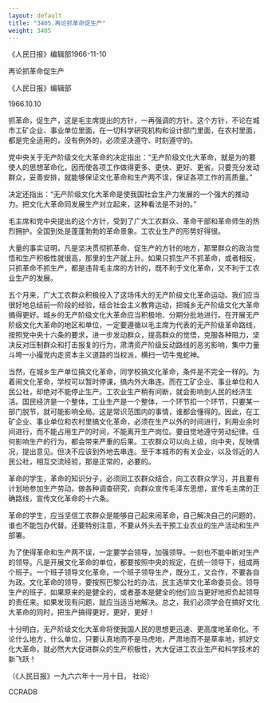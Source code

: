 ```yaml
---
layout: default
title: "3405.再论抓革命促生产"
weight: 3405
---
```


《人民日报》编辑部1966-11-10

再论抓革命促生产

《人民日报》编辑部

1966.10.10

抓革命，促生产，这是毛主席提出的方针，一再强调的方针。这个方针，不论在城市工矿企业、事业单位里面，在一切科学研究机构和设计部门里面，在农村里面，都是完全适用的，没有例外的，必须坚决遵守、时刻遵守的。

党中央关于无产阶级文化大革命的决定指出：“无产阶级文化大革命，就是为的要使人的思想革命化，因而使各项工作做得更多、更快、更好、更省。只要充分发动群众，妥善安排，就能够保证文化革命和生产两不误，保证各项工作的高质量。”

决定还指出：“无产阶级文化大革命是使我国社会生产力发展的一个强大的推动力。把文化大革命同发展生产对立起来，这种看法是不对的。”

毛主席和党中央提出的这个方针，受到了广大工农群众、革命干部和革命师生的热烈拥护。全国到处是蓬蓬勃勃的革命景象。工农业生产的形势好得很。

大量的事实证明，凡是坚决贯彻抓革命、促生产的方针的地方，那里群众的政治觉悟和生产积极性就很高，那里的生产就上升。如果只抓生产不抓革命，或者相反，只抓革命不抓生产，都是违背毛主席的方针的，既不利于文化革命，又不利于工农业生产的发展。

五个月来，广大工农群众积极投入了这场伟大的无产阶级文化革命运动。我们应当很好地总结前一阶段的经验，结合社会主义教育运动，把城乡无产阶级文化大革命搞得更好。城乡的无产阶级文化大革命应当积极地、分期分批地进行。在开展无产阶级文化大革命的地区和单位，一定要遵循以毛主席为代表的无产阶级革命路线，按照党中央十六条的要求，进一步发动群众，提高群众的觉悟，克服各种阻力，坚决反对压制群众和打击报复的行为，肃清资产阶级反动路线的恶劣影响，集中力量斗垮一小撮党内走资本主义道路的当权派，横扫一切牛鬼蛇神。

当然，在城乡生产单位搞文化革命，同学校搞文化革命，条件是不完全一样的。为着闹文化革命，学校可以暂时停课，搞内外大串连。而在工矿企业、事业单位和人民公社，却绝对不能停止生产。工农业生产稍有间断，就会影响到人民的经济生活。国民经济是一个整体，工业生产是一个整体，一个环节扣一个环节，只要某一部门脱节，就可能影响全局。这是常识范围内的事情，谁都会懂得的。因此，在工矿企业、事业单位和农村里搞文化革命，必须在生产以外的时间进行，利用业余时间进行，而不能占用生产的时间，不能离开生产岗位。要自觉地遵守劳动纪律。任何影响生产的行为，都会带来严重的后果。工农群众可以向上级，向中央，反映情况，提出意见。但决不应该到外地去串连。至于本城市的有关企业，以及邻近的人民公社，相互交流经验，那是正常的，必要的。

革命的学生，革命的知识分子，必须同工农群众结合，向工农群众学习，并且要有计划地参加生产劳动，做各种调查研究，向群众宣传毛泽东思想，宣传毛主席的正确路线，宣传文化革命的十六条。

革命的学生，应当坚信工农群众是能够自己起来闹革命，自己解决自己的问题的，谁也不能包办代替。还要特别注意，不要从外头去干预工业农业的生产活动和生产部署。

为了使得革命和生产两不误，一定要学会领导，加强领导。一刻也不能中断对生产的领导。凡是开展文化革命的单位，都要按照中央的规定，在统一领导下，组成两个班子。一个班子领导文化革命，一个班子领导生产，既分工，又合作，不要各自为政。文化革命的领导，要按照巴黎公社的办法，民主选举文化革命委员会。领导生产的班子，如果原来的是健全的，或者基本是健全的他们应当更好地担负起领导的责任来。如果发现有问题，就应当适当地解决。总之，我们必须学会在搞好文化大革命的同时，把生产搞得更好，更好，更好！

十分明白，无产阶级文化大革命将使我国人民的思想更迅速、更高度地革命化。不论什么地方，什么单位，只要认真地而不是马虎地，严肃地而不是草率地，抓好文化大革命，就必然大大促进群众的生产积极性，大大促进工农业生产和科学技术的新飞跃！

（《人民日报》一九六六年十一月十日， 社论）

CCRADB

